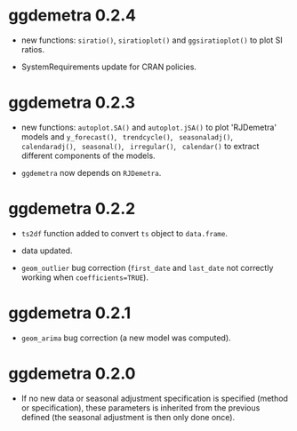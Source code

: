 # ggdemetra 0.2.4

* new functions: `siratio()`, `siratioplot()` and `ggsiratioplot()` to plot SI ratios.

* SystemRequirements update for CRAN policies.

# ggdemetra 0.2.3

* new functions: `autoplot.SA()` and `autoplot.jSA()` to plot 'RJDemetra' models and `y_forecast()`, ` trendcycle()`, ` seasonaladj()`, ` calendaradj()`, ` seasonal()`, ` irregular()`, ` calendar()` to extract different components of the models.

* `ggdemetra` now depends on `RJDemetra`.

# ggdemetra 0.2.2

* `ts2df` function added to convert `ts` object to `data.frame`.

* data updated.

* `geom_outlier` bug correction (`first_date` and `last_date` not correctly working when `coefficients=TRUE`).

# ggdemetra 0.2.1

* `geom_arima` bug correction (a new model was computed).

# ggdemetra 0.2.0

* If no new data or seasonal adjustment specification is specified (method or specification), these parameters is inherited from the previous defined (the seasonal adjustment is then only done once).


